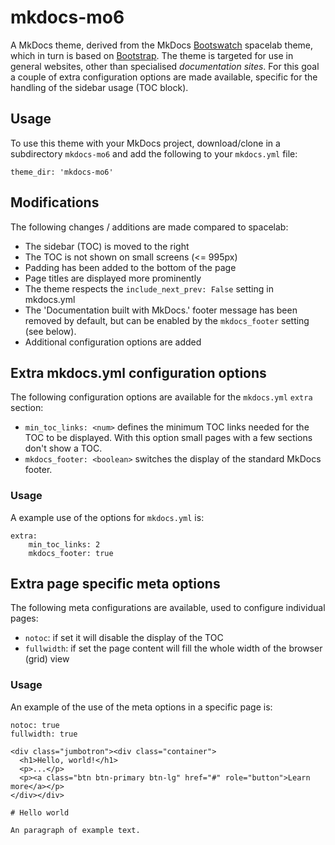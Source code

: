 # mkdocs-mo6

A MkDocs theme, derived from the MkDocs [Bootswatch](https://bootswatch.com/) spacelab theme, which in turn is based on [Bootstrap](http://getbootstrap.com/).
The theme is targeted for use in general websites, other than specialised *documentation sites*.
For this goal a couple of extra configuration options are made available, specific for the handling of the sidebar usage (TOC block).

## Usage

To use this theme with your MkDocs project, download/clone in a subdirectory `mkdocs-mo6` and add the following to your `mkdocs.yml` file:

	theme_dir: 'mkdocs-mo6'

## Modifications

The following changes / additions are made compared to spacelab:

- The sidebar (TOC) is moved to the right
- The TOC is not shown on small screens (<= 995px)
- Padding has been added to the bottom of the page
- Page titles are displayed more prominently
- The theme respects the `include_next_prev: False` setting in mkdocs.yml
- The 'Documentation built with MkDocs.' footer message has been removed by default, but can be enabled by the `mkdocs_footer` setting (see below).
- Additional configuration options are added

## Extra mkdocs.yml configuration options

The following configuration options are available for the `mkdocs.yml` `extra` section:

- `min_toc_links: <num>` defines the minimum TOC links needed for the TOC to be displayed. With this option small pages with a few sections don't show a TOC.
- `mkdocs_footer: <boolean>` switches the display of the standard MkDocs footer.

### Usage

A example use of the options for `mkdocs.yml` is:

```
extra:
    min_toc_links: 2
    mkdocs_footer: true
```

## Extra page specific meta options

The following meta configurations are available, used to configure individual pages:

- `notoc`: if set it will disable the display of the TOC
- `fullwidth`: if set the page content will fill the whole width of the browser (grid) view

### Usage

An example of the use of the meta options in a specific page is:

```
notoc: true
fullwidth: true

<div class="jumbotron"><div class="container">
  <h1>Hello, world!</h1>
  <p>...</p>
  <p><a class="btn btn-primary btn-lg" href="#" role="button">Learn more</a></p>
</div></div>

# Hello world

An paragraph of example text.
```

